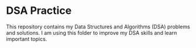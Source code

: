 # DSA Practice
This repository contains my Data Structures and Algorithms (DSA) problems and solutions.
I am using this folder to improve my DSA skills and learn important topics.
